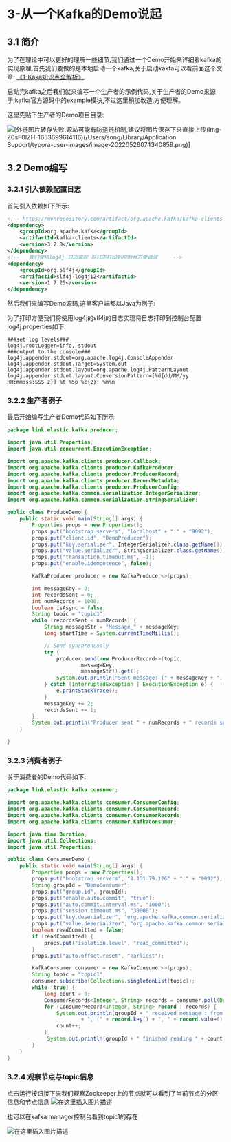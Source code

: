 # 3-从一个Kafka的Demo说起
## 3.1 简介
为了在理论中可以更好的理解一些细节,我们通过一个Demo开始来详细看kafka的实现原理,首先我们要做的是本地启动一个kafka,关于启动kakfa可以看前面这个文章: [《1-Kaka知识点全解析》](https://blog.csdn.net/songjunyan/article/details/124723196)


启动完kafka之后我们就来编写一个生产者的示例代码,关于生产者的Demo来源于,kafka官方源码中的example模块,不过这里稍加改造,方便理解。

这里先贴下生产者的Demo项目目录:

![\[外链图片转存失败,源站可能有防盗链机制,建议将图片保存下来直接上传(img-Z0sF0IZH-1653699614116)(/Users/song/Library/Application Support/typora-user-images/image-20220526074340859.png)\]](https://img-blog.csdnimg.cn/46e757a6248d48f5bee5063e503fd7f8.png)


## 3.2 Demo编写
### 3.2.1 引入依赖配置日志
首先引入依赖如下所示:

```xml
<!-- https://mvnrepository.com/artifact/org.apache.kafka/kafka-clients -->
<dependency>
    <groupId>org.apache.kafka</groupId>
    <artifactId>kafka-clients</artifactId>
    <version>3.2.0</version>
</dependency>
<!--   我们使用log4j 日志实现 将日志打印到控制台方便调试     -->
<dependency>
    <groupId>org.slf4j</groupId>
    <artifactId>slf4j-log4j12</artifactId>
    <version>1.7.25</version>
</dependency>
```



然后我们来编写Demo源码,这里客户端都以Java为例子:


为了打印方便我们将使用log4j的slf4j的日志实现将日志打印到控制台配置log4j.properties如下:

```properties
###set log levels###
log4j.rootLogger=info, stdout
###output to the console###
log4j.appender.stdout=org.apache.log4j.ConsoleAppender
log4j.appender.stdout.Target=System.out
log4j.appender.stdout.layout=org.apache.log4j.PatternLayout
log4j.appender.stdout.layout.ConversionPattern=[%d{dd/MM/yy HH:mm:ss:SSS z}] %t %5p %c{2}: %m%n
```



### 3.2.2 生产者例子

最后开始编写生产者Demo代码如下所示:

```java
package link.elastic.kafka.producer;

import java.util.Properties;
import java.util.concurrent.ExecutionException;

import org.apache.kafka.clients.producer.Callback;
import org.apache.kafka.clients.producer.KafkaProducer;
import org.apache.kafka.clients.producer.ProducerRecord;
import org.apache.kafka.clients.producer.RecordMetadata;
import org.apache.kafka.clients.producer.ProducerConfig;
import org.apache.kafka.common.serialization.IntegerSerializer;
import org.apache.kafka.common.serialization.StringSerializer;

public class ProduceDemo {
    public static void main(String[] args) {
        Properties props = new Properties();
        props.put("bootstrap.servers", "localhost" + ":" + "9092");
        props.put("client.id", "DemoProducer");
        props.put("key.serializer", IntegerSerializer.class.getName());
        props.put("value.serializer", StringSerializer.class.getName());
        props.put("transaction.timeout.ms", -1);
        props.put("enable.idempotence", false);

        KafkaProducer producer = new KafkaProducer<>(props);

        int messageKey = 0;
        int recordsSent = 0;
        int numRecords = 1000;
        boolean isAsync = false;
        String topic = "topic1";
        while (recordsSent < numRecords) {
            String messageStr = "Message_" + messageKey;
            long startTime = System.currentTimeMillis();

            // Send synchronously
            try {
                producer.send(new ProducerRecord<>(topic,
                        messageKey,
                        messageStr)).get();
                System.out.println("Sent message: (" + messageKey + ", " + messageStr + ")");
            } catch (InterruptedException | ExecutionException e) {
                e.printStackTrace();
            }
            messageKey += 2;
            recordsSent += 1;
        }
        System.out.println("Producer sent " + numRecords + " records successfully");
    }

}
```







### 3.2.3 消费者例子
关于消费者的Demo代码如下:

```java
package link.elastic.kafka.consumer;

import org.apache.kafka.clients.consumer.ConsumerConfig;
import org.apache.kafka.clients.consumer.ConsumerRecord;
import org.apache.kafka.clients.consumer.ConsumerRecords;
import org.apache.kafka.clients.consumer.KafkaConsumer;

import java.time.Duration;
import java.util.Collections;
import java.util.Properties;

public class ConsumerDemo {
    public static void main(String[] args) {
        Properties props = new Properties();
        props.put("bootstrap.servers", "8.131.79.126" + ":" + "9092");
        String groupId = "DemoConsumer";
        props.put("group.id", groupId);
        props.put("enable.auto.commit", "true");
        props.put("auto.commit.interval.ms", "1000");
        props.put("session.timeout.ms", "30000");
        props.put("key.deserializer", "org.apache.kafka.common.serialization.IntegerDeserializer");
        props.put("value.deserializer", "org.apache.kafka.common.serialization.StringDeserializer");
        boolean readCommitted = false;
        if (readCommitted) {
            props.put("isolation.level", "read_committed");
        }
        props.put("auto.offset.reset", "earliest");

        KafkaConsumer consumer = new KafkaConsumer<>(props);
        String topic = "topic1";
        consumer.subscribe(Collections.singletonList(topic));
        while (true) {
            long count = 0;
            ConsumerRecords<Integer, String> records = consumer.poll(Duration.ofSeconds(1));
            for (ConsumerRecord<Integer, String> record : records) {
                System.out.println(groupId + " received message : from partition " + record.partition()
                        + ", (" + record.key() + ", " + record.value() + ") at offset " + record.offset());
                count++;
            }
             System.out.println(groupId + " finished reading " + count + " messages");
        }
    }
}
```

### 3.2.4 观察节点与topic信息

点击运行按钮接下来我们观察Zookeeper上的节点就可以看到了当前节点的分区信息和节点信息
![在这里插入图片描述](https://img-blog.csdnimg.cn/2d3f3d0c8f7a42e39e2c4a83617c683c.png)

也可以在kafka manager控制台看到topic1的存在

![在这里插入图片描述](https://img-blog.csdnimg.cn/35183175002244dc9fa8ac4e7a763605.png)
